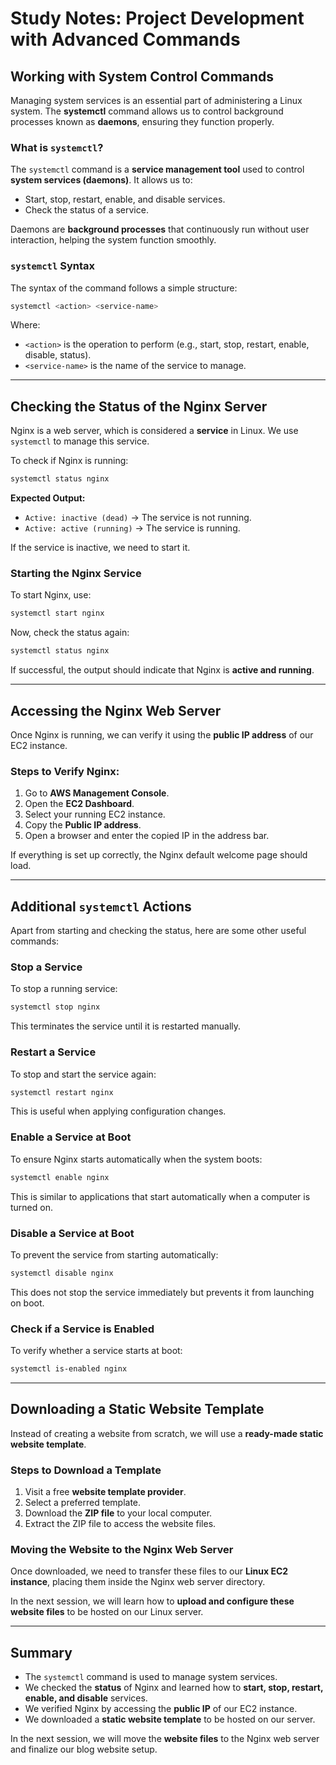 # Study Notes: Project Development with Advanced Commands

## Working with System Control Commands
Managing system services is an essential part of administering a Linux system. The **systemctl** command allows us to control background processes known as **daemons**, ensuring they function properly.

### What is `systemctl`?
The `systemctl` command is a **service management tool** used to control **system services (daemons)**. It allows us to:
- Start, stop, restart, enable, and disable services.
- Check the status of a service.

Daemons are **background processes** that continuously run without user interaction, helping the system function smoothly.

### `systemctl` Syntax
The syntax of the command follows a simple structure:
```bash
systemctl <action> <service-name>
```
Where:
- `<action>` is the operation to perform (e.g., start, stop, restart, enable, disable, status).
- `<service-name>` is the name of the service to manage.

---

## Checking the Status of the Nginx Server
Nginx is a web server, which is considered a **service** in Linux. We use `systemctl` to manage this service. 

To check if Nginx is running:
```bash
systemctl status nginx
```
**Expected Output:**
- `Active: inactive (dead)` → The service is not running.
- `Active: active (running)` → The service is running.

If the service is inactive, we need to start it.

### Starting the Nginx Service
To start Nginx, use:
```bash
systemctl start nginx
```
Now, check the status again:
```bash
systemctl status nginx
```
If successful, the output should indicate that Nginx is **active and running**.

---

## Accessing the Nginx Web Server
Once Nginx is running, we can verify it using the **public IP address** of our EC2 instance.

### Steps to Verify Nginx:
1. Go to **AWS Management Console**.
2. Open the **EC2 Dashboard**.
3. Select your running EC2 instance.
4. Copy the **Public IP address**.
5. Open a browser and enter the copied IP in the address bar.

If everything is set up correctly, the Nginx default welcome page should load.

---

## Additional `systemctl` Actions
Apart from starting and checking the status, here are some other useful commands:

### Stop a Service
To stop a running service:
```bash
systemctl stop nginx
```
This terminates the service until it is restarted manually.

### Restart a Service
To stop and start the service again:
```bash
systemctl restart nginx
```
This is useful when applying configuration changes.

### Enable a Service at Boot
To ensure Nginx starts automatically when the system boots:
```bash
systemctl enable nginx
```
This is similar to applications that start automatically when a computer is turned on.

### Disable a Service at Boot
To prevent the service from starting automatically:
```bash
systemctl disable nginx
```
This does not stop the service immediately but prevents it from launching on boot.

### Check if a Service is Enabled
To verify whether a service starts at boot:
```bash
systemctl is-enabled nginx
```

---

## Downloading a Static Website Template
Instead of creating a website from scratch, we will use a **ready-made static website template**.

### Steps to Download a Template
1. Visit a free **website template provider**.
2. Select a preferred template.
3. Download the **ZIP file** to your local computer.
4. Extract the ZIP file to access the website files.

### Moving the Website to the Nginx Web Server
Once downloaded, we need to transfer these files to our **Linux EC2 instance**, placing them inside the Nginx web server directory.

In the next session, we will learn how to **upload and configure these website files** to be hosted on our Linux server.

---

## Summary
- The `systemctl` command is used to manage system services.
- We checked the **status** of Nginx and learned how to **start, stop, restart, enable, and disable** services.
- We verified Nginx by accessing the **public IP** of our EC2 instance.
- We downloaded a **static website template** to be hosted on our server.

In the next session, we will move the **website files** to the Nginx web server and finalize our blog website setup.


